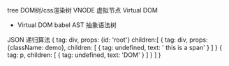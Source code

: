 tree  DOM树/css渲染树  VNODE 虚拟节点  Virtual DOM

- Virtual DOM   babel AST 抽象语法树
<template>
  <div id='root'>
    <span class="demo">
      this is a span
    </span>
    <P>DOM</p>
  </div>
</template>
JSON  递归算法
{
  tag: div,
  props: {id: 'root'}
  children:[
    {
      tag: div,
      props: {className: demo},
      children: [
        {
          tag: undefined,
          text: ' this is a span'
        }
      ]
    }
    {
       tag: p,
       children: [
        {
          tag: undefined,
          text: 'DOM'
        }
      ]
    }
  ]
}


